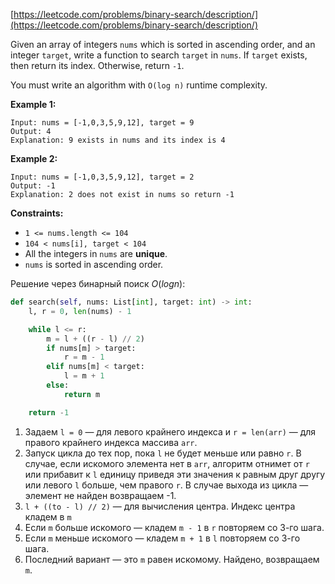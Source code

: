 [https://leetcode.com/problems/binary-search/description/](https://leetcode.com/problems/binary-search/description/)

Given an array of integers `nums` which is sorted in ascending order, and an integer `target`, write a function to search `target` in `nums`. If `target` exists, then return its index. Otherwise, return `-1`.

You must write an algorithm with `O(log n)` runtime complexity.

**Example 1:**

```
Input: nums = [-1,0,3,5,9,12], target = 9
Output: 4
Explanation: 9 exists in nums and its index is 4

```

**Example 2:**

```
Input: nums = [-1,0,3,5,9,12], target = 2
Output: -1
Explanation: 2 does not exist in nums so return -1

```

**Constraints:**

- `1 <= nums.length <= 104`
- `104 < nums[i], target < 104`
- All the integers in `nums` are **unique**.
- `nums` is sorted in ascending order.

Решение через бинарный поиск $O(log n)$:

```python
def search(self, nums: List[int], target: int) -> int:
    l, r = 0, len(nums) - 1

    while l <= r:
        m = l + ((r - l) // 2)
        if nums[m] > target:
            r = m - 1
        elif nums[m] < target:
            l = m + 1
        else:
            return m

    return -1
```

1. Задаем `l = 0` — для левого крайнего индекса и `r = len(arr)` — для правого крайнего индекса массива `arr`.
2. Запуск цикла до тех пор, пока `l` не будет меньше или равно `r`. В случае, если искомого элемента нет в `arr`, алгоритм отнимет от `r` или прибавит к `l` единицу приведя эти значения к равным друг другу или левого `l` больше, чем правого `r`. В случае выхода из цикла — элемент не найден возвращаем -1.
3. `l + ((to - l) // 2)` — для вычисления центра. Индекс центра кладем в `m`
4. Если `m` больше искомого — кладем `m - 1` в `r` повторяем со 3-го шага.
5. Если `m` меньше искомого — кладем `m + 1` в `l` повторяем со 3-го шага.
6. Последний вариант — это `m` равен искомому. Найдено, возвращаем `m`.